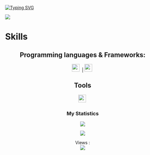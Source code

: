 [![Typing SVG](https://readme-typing-svg.demolab.com?font=Courgette&size=30&pause=1000&color=F7F7F7&random=false&width=435&lines=Hi+there+%2C+I'm+4matic+🎓)](https://git.io/typing-svg)

<img src="https://cdn.discordapp.com/attachments/1211423949729308723/1233501317712973966/723262.gif?ex=662d531f&is=662c019f&hm=f4c43ae9fa752a26b94c2a651c0027448e90018da8be12cc77f56719a9d71579&">

# Skills
<h2 align="center">Programming languages & Frameworks:</h2>

<p align="center"> 
  <code><img height="25" src="https://skillicons.dev/icons?i=js"></code>&nbsp; |
  <code><img height="25" src="https://skillicons.dev/icons?i=nodejs"></code>&nbsp;
</p>

<h2 align="center">Tools</h2>
<p align="center">
    <code><img height="25" src="https://skillicons.dev/icons?i=vscode"></code>&nbsp;
</p>






<div align="center">
    <h3 align="center">My Statistics</h3>
    <p align="center">
        <img src="https://github-readme-stats-git-masterrstaa-rickstaa.vercel.app/api?username=4matiic&show_icons=true&include_all_commits=true&count_private=true&theme=tokyonight" align="center" />
    </p>
</div>

<div align="center">
    <p align="center">
        <img src="https://github-readme-stats-git-masterrstaa-rickstaa.vercel.app/api/top-langs/?username=4matiic&&theme=tokyonight&layout=compact&langs_count=10" align="center" />
    </p>
</div>

<div align="center">
    <p align="center">
        Views : <br>
        <img src="https://profile-counter.glitch.me/4matiic/count.svg" align="center" />
    </p>
</div>
